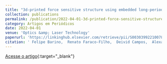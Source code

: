 ```yaml
---
title: "3d-printed force sensitive structure using embedded long-period fiber grating"
collection: publications
permalink: /publication/2022-04-01-3d-printed-force-sensitive-structure-using-embedded-long-period-fiber-grating
category: Artigos em Periódicos
date: 2022-04-01
venue: 'Optics &amp; Laser Technology'
paperurl: 'https://linkinghub.elsevier.com/retrieve/pii/S0030399221007854'
citation: ' Felipe Barino,  Renato Faraco-Filho,  Deivid Campos,  Alexandre Santos, &quot;3d-printed force sensitive structure using embedded long-period fiber grating.&quot; Optics &amp;amp; Laser Technology, 2022.'
---
```

[Acesse o artigo](https://linkinghub.elsevier.com/retrieve/pii/S0030399221007854){:target="_blank"}
